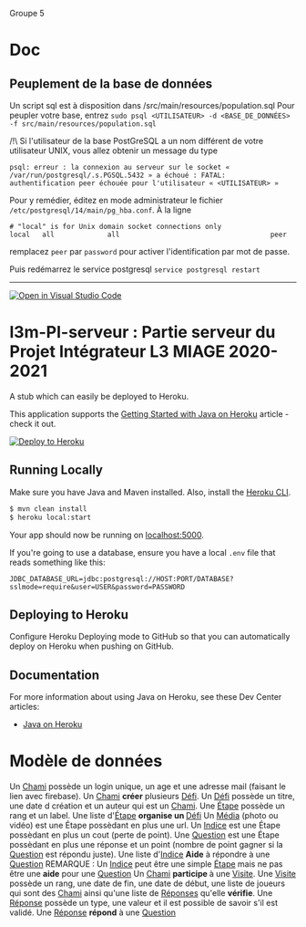 Groupe 5

# Doc

## Peuplement de la base de données

Un script sql est à disposition dans /src/main/resources/population.sql
Pour peupler votre base, entrez
`sudo psql <UTILISATEUR> -d <BASE_DE_DONNÉES> -f src/main/resources/population.sql`

/!\ Si l'utilisateur de la base PostGreSQL a un nom différent de votre utilisateur UNIX, vous allez obtenir un message du type
```
psql: erreur : la connexion au serveur sur le socket « /var/run/postgresql/.s.PGSQL.5432 » a échoué : FATAL:  authentification peer échouée pour l'utilisateur « <UTILISATEUR> »
```

Pour y remédier, éditez en mode administrateur le fichier `/etc/postgresql/14/main/pg_hba.conf`.
À la ligne
```
# "local" is for Unix domain socket connections only
local   all             all                                     peer
```
remplacez `peer` par `password` pour activer l'identification par mot de passe.

Puis redémarrez le service postgresql `service postgresql restart`

___________
[![Open in Visual Studio Code](https://classroom.github.com/assets/open-in-vscode-c66648af7eb3fe8bc4f294546bfd86ef473780cde1dea487d3c4ff354943c9ae.svg)](https://classroom.github.com/online_ide?assignment_repo_id=7711717&assignment_repo_type=AssignmentRepo)
# l3m-PI-serveur : Partie serveur du Projet Intégrateur L3 MIAGE 2020-2021

A stub which can easily be deployed to Heroku.

This application supports the [Getting Started with Java on Heroku](https://devcenter.heroku.com/articles/getting-started-with-java) article - check it out.

[![Deploy to Heroku](https://www.herokucdn.com/deploy/button.png)](https://heroku.com/deploy)

## Running Locally

Make sure you have Java and Maven installed.  Also, install the [Heroku CLI](https://cli.heroku.com/).

```sh
$ mvn clean install
$ heroku local:start
```

Your app should now be running on [localhost:5000](http://localhost:5000/).

If you're going to use a database, ensure you have a local `.env` file that reads something like this:

```
JDBC_DATABASE_URL=jdbc:postgresql://HOST:PORT/DATABASE?sslmode=require&user=USER&password=PASSWORD
```

## Deploying to Heroku

Configure Heroku Deploying mode to GitHub so that you can automatically deploy on Heroku when pushing on GitHub.

## Documentation

For more information about using Java on Heroku, see these Dev Center articles:

- [Java on Heroku](https://devcenter.heroku.com/categories/java)

# Modèle de données
Un <ins>Chami</ins> possède un login unique, un age et une adresse mail (faisant le lien avec firebase).
Un <ins>Chami</ins> <strong>créer</strong> plusieurs <ins>Défi</ins>.
Un <ins>Défi</ins> possède un titre, une date d création et un auteur qui est un <ins>Chami</ins>.
Une <ins>Étape</ins> possède un rang et un label.
Une liste d'<ins>Étape</ins> <strong>organise un </strong> <ins>Défi</ins>
Un <ins>Média</ins> (photo ou vidéo) est une <in>Étape</ins> possèdant en plus une url.
Un <ins>Indice</ins> est une <in>Étape</ins> possèdant en plus un cout (perte de point).
Une <ins>Question</ins> est une <in>Étape</ins> possèdant en plus une réponse et un point (nombre de point gagner si la <ins>Question</ins> est répondu juste).
Une liste d'<ins>Indice</ins> <strong>Aide</strong> à répondre à une <ins>Question</ins>
REMARQUE : Un <ins>Indice</ins> peut être une simple <ins>Étape</ins> mais ne pas être une <strong>aide</strong> pour une <ins>Question</ins>
Un <ins>Chami</ins> <strong> participe </strong> à une <ins>Visite</ins>.
Une <ins>Visite</ins> possède un rang, une date de fin, une date de début, une liste de joueurs qui sont des <ins>Chami</ins> ainsi qu'une liste de <ins>Réponses</ins> qu'elle <strong>vérifie</strong>.
Une <ins>Réponse</ins> possède un type, une valeur et il est possible de savoir s'il est validé.
Une <ins>Réponse</ins> <strong>répond</strong> à une <ins>Question</ins>
